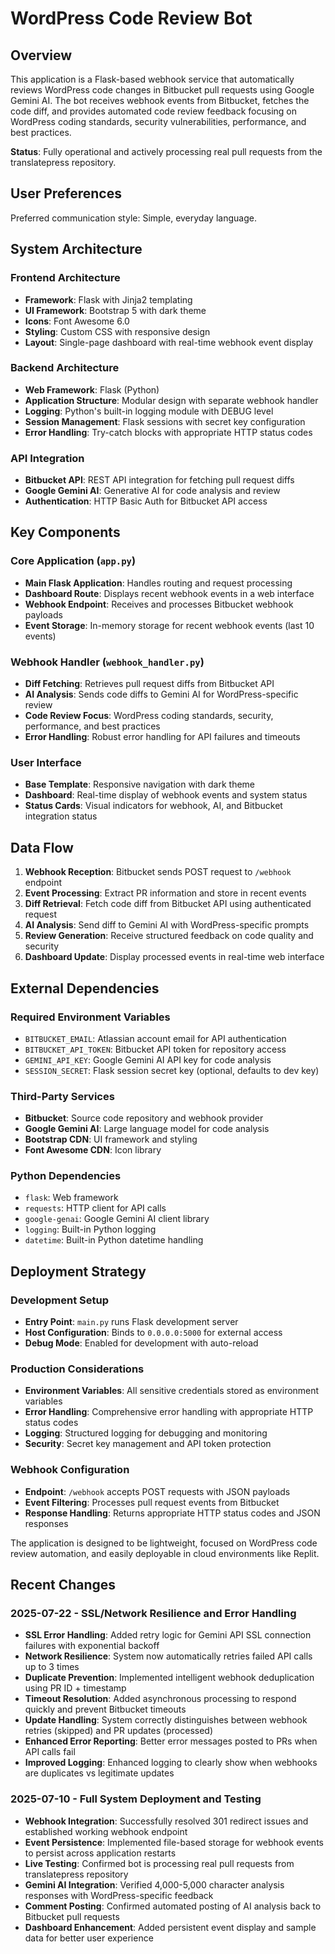 # WordPress Code Review Bot

## Overview

This application is a Flask-based webhook service that automatically reviews WordPress code changes in Bitbucket pull requests using Google Gemini AI. The bot receives webhook events from Bitbucket, fetches the code diff, and provides automated code review feedback focusing on WordPress coding standards, security vulnerabilities, performance, and best practices.

**Status**: Fully operational and actively processing real pull requests from the translatepress repository.

## User Preferences

Preferred communication style: Simple, everyday language.

## System Architecture

### Frontend Architecture
- **Framework**: Flask with Jinja2 templating
- **UI Framework**: Bootstrap 5 with dark theme
- **Icons**: Font Awesome 6.0
- **Styling**: Custom CSS with responsive design
- **Layout**: Single-page dashboard with real-time webhook event display

### Backend Architecture
- **Web Framework**: Flask (Python)
- **Application Structure**: Modular design with separate webhook handler
- **Logging**: Python's built-in logging module with DEBUG level
- **Session Management**: Flask sessions with secret key configuration
- **Error Handling**: Try-catch blocks with appropriate HTTP status codes

### API Integration
- **Bitbucket API**: REST API integration for fetching pull request diffs
- **Google Gemini AI**: Generative AI for code analysis and review
- **Authentication**: HTTP Basic Auth for Bitbucket API access

## Key Components

### Core Application (`app.py`)
- **Main Flask Application**: Handles routing and request processing
- **Dashboard Route**: Displays recent webhook events in a web interface
- **Webhook Endpoint**: Receives and processes Bitbucket webhook payloads
- **Event Storage**: In-memory storage for recent webhook events (last 10 events)

### Webhook Handler (`webhook_handler.py`)
- **Diff Fetching**: Retrieves pull request diffs from Bitbucket API
- **AI Analysis**: Sends code diffs to Gemini AI for WordPress-specific review
- **Code Review Focus**: WordPress coding standards, security, performance, and best practices
- **Error Handling**: Robust error handling for API failures and timeouts

### User Interface
- **Base Template**: Responsive navigation with dark theme
- **Dashboard**: Real-time display of webhook events and system status
- **Status Cards**: Visual indicators for webhook, AI, and Bitbucket integration status

## Data Flow

1. **Webhook Reception**: Bitbucket sends POST request to `/webhook` endpoint
2. **Event Processing**: Extract PR information and store in recent events
3. **Diff Retrieval**: Fetch code diff from Bitbucket API using authenticated request
4. **AI Analysis**: Send diff to Gemini AI with WordPress-specific prompts
5. **Review Generation**: Receive structured feedback on code quality and security
6. **Dashboard Update**: Display processed events in real-time web interface

## External Dependencies

### Required Environment Variables
- `BITBUCKET_EMAIL`: Atlassian account email for API authentication
- `BITBUCKET_API_TOKEN`: Bitbucket API token for repository access
- `GEMINI_API_KEY`: Google Gemini AI API key for code analysis
- `SESSION_SECRET`: Flask session secret key (optional, defaults to dev key)

### Third-Party Services
- **Bitbucket**: Source code repository and webhook provider
- **Google Gemini AI**: Large language model for code analysis
- **Bootstrap CDN**: UI framework and styling
- **Font Awesome CDN**: Icon library

### Python Dependencies
- `flask`: Web framework
- `requests`: HTTP client for API calls
- `google-genai`: Google Gemini AI client library
- `logging`: Built-in Python logging
- `datetime`: Built-in Python datetime handling

## Deployment Strategy

### Development Setup
- **Entry Point**: `main.py` runs Flask development server
- **Host Configuration**: Binds to `0.0.0.0:5000` for external access
- **Debug Mode**: Enabled for development with auto-reload

### Production Considerations
- **Environment Variables**: All sensitive credentials stored as environment variables
- **Error Handling**: Comprehensive error handling with appropriate HTTP status codes
- **Logging**: Structured logging for debugging and monitoring
- **Security**: Secret key management and API token protection

### Webhook Configuration
- **Endpoint**: `/webhook` accepts POST requests with JSON payloads
- **Event Filtering**: Processes pull request events from Bitbucket
- **Response Handling**: Returns appropriate HTTP status codes and JSON responses

The application is designed to be lightweight, focused on WordPress code review automation, and easily deployable in cloud environments like Replit.

## Recent Changes

### 2025-07-22 - SSL/Network Resilience and Error Handling
- **SSL Error Handling**: Added retry logic for Gemini API SSL connection failures with exponential backoff
- **Network Resilience**: System now automatically retries failed API calls up to 3 times
- **Duplicate Prevention**: Implemented intelligent webhook deduplication using PR ID + timestamp
- **Timeout Resolution**: Added asynchronous processing to respond quickly and prevent Bitbucket timeouts
- **Update Handling**: System correctly distinguishes between webhook retries (skipped) and PR updates (processed)
- **Enhanced Error Reporting**: Better error messages posted to PRs when API calls fail
- **Improved Logging**: Enhanced logging to clearly show when webhooks are duplicates vs legitimate updates

### 2025-07-10 - Full System Deployment and Testing
- **Webhook Integration**: Successfully resolved 301 redirect issues and established working webhook endpoint
- **Event Persistence**: Implemented file-based storage for webhook events to persist across application restarts
- **Live Testing**: Confirmed bot is processing real pull requests from translatepress repository
- **Gemini AI Integration**: Verified 4,000-5,000 character analysis responses with WordPress-specific feedback
- **Comment Posting**: Confirmed automated posting of AI analysis back to Bitbucket pull requests
- **Dashboard Enhancement**: Added persistent event display and sample data for better user experience